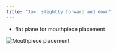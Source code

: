 ```yaml
---
title: "Jaw: slightly forward and down"
---
```


- flat plane for mouthpiece placement

![Mouthpiece placement](./image.jpeg)

